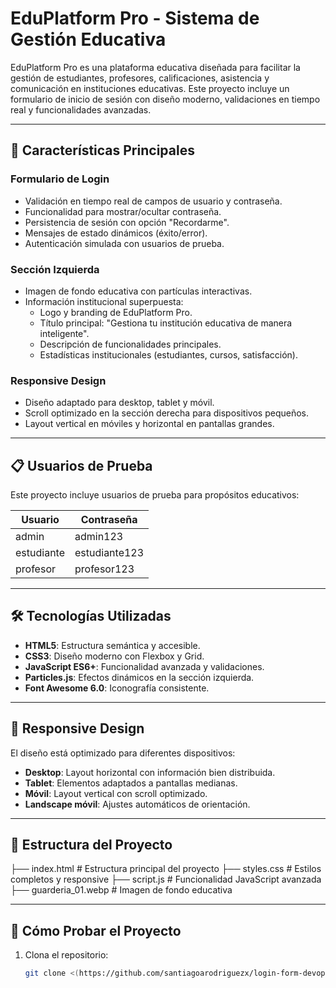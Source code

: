 # EduPlatform Pro - Sistema de Gestión Educativa

EduPlatform Pro es una plataforma educativa diseñada para facilitar la gestión de estudiantes, profesores, calificaciones, asistencia y comunicación en instituciones educativas. Este proyecto incluye un formulario de inicio de sesión con diseño moderno, validaciones en tiempo real y funcionalidades avanzadas.

---

## 🚀 **Características Principales**

### **Formulario de Login**
- Validación en tiempo real de campos de usuario y contraseña.
- Funcionalidad para mostrar/ocultar contraseña.
- Persistencia de sesión con opción "Recordarme".
- Mensajes de estado dinámicos (éxito/error).
- Autenticación simulada con usuarios de prueba.

### **Sección Izquierda**
- Imagen de fondo educativa con partículas interactivas.
- Información institucional superpuesta:
  - Logo y branding de EduPlatform Pro.
  - Título principal: "Gestiona tu institución educativa de manera inteligente".
  - Descripción de funcionalidades principales.
  - Estadísticas institucionales (estudiantes, cursos, satisfacción).

### **Responsive Design**
- Diseño adaptado para desktop, tablet y móvil.
- Scroll optimizado en la sección derecha para dispositivos pequeños.
- Layout vertical en móviles y horizontal en pantallas grandes.

---

## 📋 **Usuarios de Prueba**
Este proyecto incluye usuarios de prueba para propósitos educativos:

| Usuario      | Contraseña       |
|--------------|------------------|
| admin        | admin123         |
| estudiante   | estudiante123    |
| profesor     | profesor123      |

---

## 🛠️ **Tecnologías Utilizadas**
- **HTML5**: Estructura semántica y accesible.
- **CSS3**: Diseño moderno con Flexbox y Grid.
- **JavaScript ES6+**: Funcionalidad avanzada y validaciones.
- **Particles.js**: Efectos dinámicos en la sección izquierda.
- **Font Awesome 6.0**: Iconografía consistente.

---

## 📱 **Responsive Design**
El diseño está optimizado para diferentes dispositivos:
- **Desktop**: Layout horizontal con información bien distribuida.
- **Tablet**: Elementos adaptados a pantallas medianas.
- **Móvil**: Layout vertical con scroll optimizado.
- **Landscape móvil**: Ajustes automáticos de orientación.

---

## 📂 **Estructura del Proyecto**

├── index.html # Estructura principal del proyecto 
├── styles.css # Estilos completos y responsive
├── script.js # Funcionalidad JavaScript avanzada 
├── guarderia_01.webp # Imagen de fondo educativa


---

## 🧪 **Cómo Probar el Proyecto**
1. Clona el repositorio:
   ```bash
   git clone <(https://github.com/santiagoarodriguezx/login-form-devops.git)>
